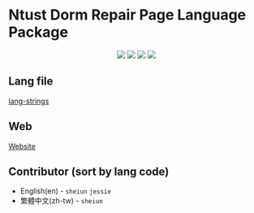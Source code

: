 # Ntust Dorm Repair Page Language Package
<p align="center">
  <img src="https://img.shields.io/hexpm/l/plug.svg">
  <img src="https://img.shields.io/badge/ntust-OpenSource-green.svg">
  <img src="https://img.shields.io/github/issues/sheiun/ntust-dorm-lang.svg">
  <img src="https://img.shields.io/website-up-down-green-red/http/dorm-ntust.tw.svg?label=dorm-ntust.tw">
</p>

## Lang file
[lang-strings](./lang-strings.js)

## Web
[Website](https://dorm-ntust.tw)

## Contributor (sort by lang code)
* English(en) - `sheiun` `jessie`
* 繁體中文(zh-tw) - `sheiun`
